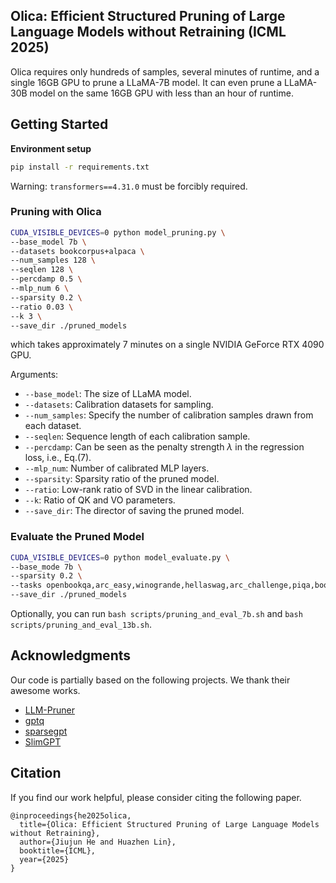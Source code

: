 ## Olica: Efficient Structured Pruning of Large Language Models without Retraining (ICML 2025)

Olica requires only hundreds of samples, several minutes of runtime, and a single 16GB GPU to prune a LLaMA-7B model. It can even prune a LLaMA-30B model on the same 16GB GPU with less than an hour of runtime.

## Getting Started

**Environment setup**

```sh
pip install -r requirements.txt
```

Warning: ``transformers==4.31.0`` must be forcibly required.

### Pruning with Olica

```sh
CUDA_VISIBLE_DEVICES=0 python model_pruning.py \
--base_model 7b \
--datasets bookcorpus+alpaca \
--num_samples 128 \
--seqlen 128 \
--percdamp 0.5 \
--mlp_num 6 \
--sparsity 0.2 \
--ratio 0.03 \
--k 3 \
--save_dir ./pruned_models
```

which takes approximately 7 minutes on a single NVIDIA GeForce RTX 4090 GPU.

Arguments:

- ``--base_model``: The size of LLaMA model.
- ``--datasets``: Calibration datasets for sampling.
- ``--num_samples``: Specify the number of calibration samples drawn from each dataset.
- ``--seqlen``: Sequence length of each calibration sample.
- ``--percdamp``: Can be seen as the penalty strength $\lambda$ in the regression loss, i.e., Eq.(7).
- ``--mlp_num``: Number of calibrated MLP layers.
- ``--sparsity``: Sparsity ratio of the pruned model.
- ``--ratio``: Low-rank ratio of SVD in the linear calibration.
- ``--k``: Ratio of QK and VO parameters.
- ``--save_dir``: The director of saving the pruned model.

### Evaluate the Pruned Model

```sh
CUDA_VISIBLE_DEVICES=0 python model_evaluate.py \
--base_mode 7b \
--sparsity 0.2 \
--tasks openbookqa,arc_easy,winogrande,hellaswag,arc_challenge,piqa,boolq \
--save_dir ./pruned_models
```

Optionally, you can run `bash scripts/pruning_and_eval_7b.sh` and `bash scripts/pruning_and_eval_13b.sh`.

## Acknowledgments

Our code is partially based on the following projects. We thank their awesome works.

- [LLM-Pruner](https://github.com/horseee/LLM-Pruner)
- [gptq](https://github.com/ist-daslab/gptq)
- [sparsegpt](https://github.com/ist-daslab/sparsegpt)
- [SlimGPT](https://openreview.net/forum?id=MxF0IKJtKW)

## Citation

If you find our work helpful, please consider citing the following paper.

```
@inproceedings{he2025olica,
  title={Olica: Efficient Structured Pruning of Large Language Models without Retraining},
  author={Jiujun He and Huazhen Lin},
  booktitle={ICML},
  year={2025}
}
```
